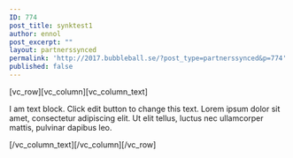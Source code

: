 ```yaml
---
ID: 774
post_title: synktest1
author: ennol
post_excerpt: ""
layout: partnerssynced
permalink: 'http://2017.bubbleball.se/?post_type=partnerssynced&p=774'
published: false
---
```

[vc_row][vc_column][vc_column_text]

I am text block. Click edit button to change this text. Lorem ipsum dolor sit amet, consectetur adipiscing elit. Ut elit tellus, luctus nec ullamcorper mattis, pulvinar dapibus leo.

[/vc_column_text][/vc_column][/vc_row]